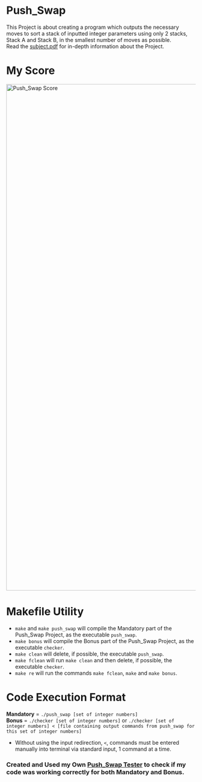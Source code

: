 # Push_Swap
This Project is about creating a program which outputs the necessary moves to sort a stack of inputted integer parameters using only 2 stacks, Stack A and Stack B, in the smallest number of moves as possible.  
Read the [subject.pdf](https://github.com/Tempest989/Push_Swap/blob/main/en.subject.pdf) for in-depth information about the Project.
# My Score
<img width="1347" alt="Push_Swap Score" src="https://user-images.githubusercontent.com/55472613/178903689-ce1f6a27-f03d-45f3-b4e6-31bbc48241d9.png">

# Makefile Utility
- `make` and `make push_swap` will compile the Mandatory part of the Push_Swap Project, as the executable `push_swap`.
- `make bonus` will compile the Bonus part of the Push_Swap Project, as the executable `checker`.
- `make clean` will delete, if possible, the executable `push_swap`.
- `make fclean` will run `make clean` and then delete, if possible, the executable `checker`.
- `make re` will run the commands `make fclean`, `make` and `make bonus`.
# Code Execution Format
**Mandatory** = `./push_swap [set of integer numbers]`  
**Bonus** = `./checker [set of integer numbers]` or `./checker [set of integer numbers] < [file containing output commands from push_swap for this set of integer numbers]`
- Without using the input redirection, `<`, commands must be entered manually into terminal via standard input, 1 command at a time.
### Created and Used my Own [Push_Swap Tester](https://github.com/Tempest989/42_Push_Swap_Tester) to check if my code was working correctly for both Mandatory and Bonus.
